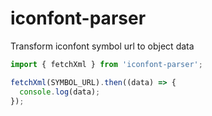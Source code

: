# iconfont-parser

Transform iconfont symbol url to object data

```typescript
import { fetchXml } from 'iconfont-parser';

fetchXml(SYMBOL_URL).then((data) => {
  console.log(data);
});
```
